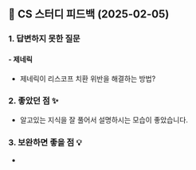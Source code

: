 ## 📌 CS 스터디 피드백 (2025-02-05)

### 1. 답변하지 못한 질문
#### - 제네릭
- 제네릭이 리스코프 치환 위반을 해결하는 방법?

### 2. 좋았던 점 ✨
- 알고있는 지식을 잘 풀어서 설명하시는 모습이 좋았습니다.

### 3. 보완하면 좋을 점 💡
-
